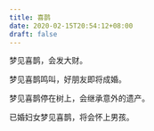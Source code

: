 ```yaml
---
title: 喜鹊
date: 2020-02-15T20:54:12+08:00
draft: false
---
```


梦见喜鹊，会发大财。



梦见喜鹊鸣叫，好朋友即将成婚。



梦见喜鹊停在树上，会继承意外的遗产。



已婚妇女梦见喜鹊，将会怀上男孩。


